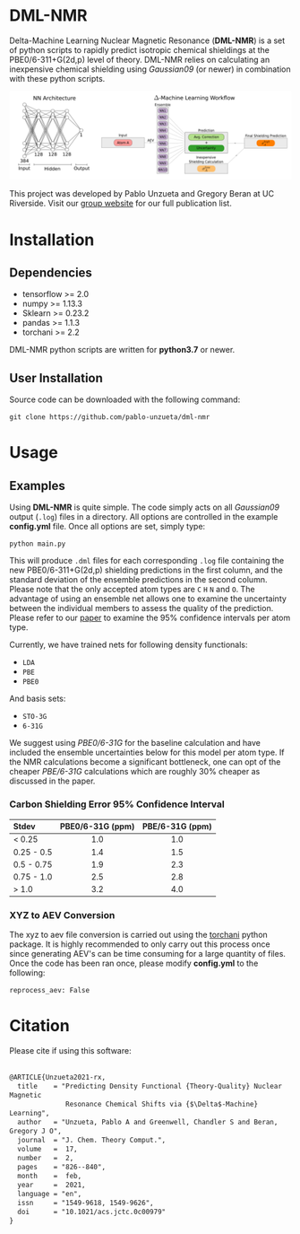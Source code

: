 # DML-NMR
Delta-Machine Learning Nuclear Magnetic Resonance (**DML-NMR**) is a set of python scripts to rapidly predict isotropic chemical shieldings at the PBE0/6-311+G(2d,p) level of theory. DML-NMR relies on calculating an inexpensive chemical shielding using *Gaussian09* (or newer) in combination with these python scripts.

<p align="center">
  <img src="https://github.com/pablo-unzueta/dml-nmr/blob/main/images/nn_arch_and_ensemble_combined_large_font_cropped.svg">
</p>

This project was developed by Pablo Unzueta and Gregory Beran at UC Riverside. Visit our [group website](https://beran.chem.ucr.edu/publications.html) for our full publication list.

# Installation

## Dependencies
* tensorflow >= 2.0
* numpy >= 1.13.3
* Sklearn >= 0.23.2
* pandas >= 1.1.3
* torchani >= 2.2

DML-NMR python scripts are written for **python3.7** or newer.
## User Installation
Source code can be downloaded with the following command:

    git clone https://github.com/pablo-unzueta/dml-nmr

# Usage

## Examples
Using **DML-NMR** is quite simple. The code simply acts on all *Gaussian09* output (`.log`) files in a directory. All options are controlled in the example **config.yml** file. Once all options are set, simply type:

    python main.py

This will produce `.dml` files for each corresponding `.log` file containing the new PBE0/6-311+G(2d,p) shielding predictions in the first column, and the standard deviation of the ensemble predictions in the second column. Please note that the only accepted atom types are `C` `H` `N` and `O`.
The advantage of using an ensemble net allows one to examine the uncertainty between the individual members to assess the quality of the prediction. Please refer to our [paper](https://pubs.acs.org/doi/abs/10.1021/acs.jctc.0c00979) to examine the 95% confidence intervals per atom type.


Currently, we have trained nets for following density functionals:
* `LDA`
* `PBE`
* `PBE0`

And basis sets:
* `STO-3G`
* `6-31G`

We suggest using *PBE0/6-31G* for the baseline calculation and have included the ensemble uncertainties below for this model per atom type. If the NMR calculations become a significant bottleneck, one can opt of the cheaper *PBE/6-31G* calculations which are roughly 30% cheaper as discussed in the paper.

 

### Carbon Shielding Error 95% Confidence Interval 
| Stdev | PBE0/6-31G (ppm) | PBE/6-31G (ppm) |
| :------------- | :-------------: | :-------------: |
| < 0.25 | 1.0 | 1.0|
| 0.25 - 0.5 | 1.4 | 1.5 |
| 0.5 - 0.75 | 1.9 | 2.3 |
| 0.75 - 1.0 | 2.5 | 2.8 |
| > 1.0 | 3.2 | 4.0 |


### XYZ to AEV Conversion
The xyz to aev file conversion is carried out using the [torchani](https://github.com/aiqm/torchani) python package. It is highly recommended to only carry out this process once since generating AEV's can be time consuming for a large quantity of files. 
Once the code has been ran once, please modify **config.yml** to the following: 

    reprocess_aev: False

# Citation
Please cite if using this software:

```

@ARTICLE{Unzueta2021-rx,
  title    = "Predicting Density Functional {Theory-Quality} Nuclear Magnetic
              Resonance Chemical Shifts via {$\Delta$-Machine} Learning",
  author   = "Unzueta, Pablo A and Greenwell, Chandler S and Beran, Gregory J O",
  journal  = "J. Chem. Theory Comput.",
  volume   =  17,
  number   =  2,
  pages    = "826--840",
  month    =  feb,
  year     =  2021,
  language = "en",
  issn     = "1549-9618, 1549-9626",
  doi      = "10.1021/acs.jctc.0c00979"
}

```
